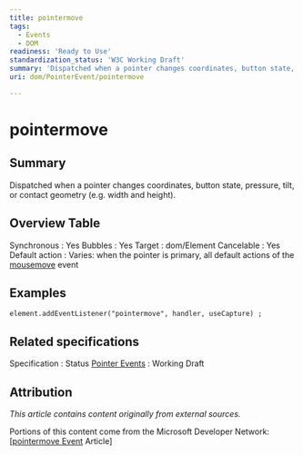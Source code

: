 ```yaml
---
title: pointermove
tags:
  - Events
  - DOM
readiness: 'Ready to Use'
standardization_status: 'W3C Working Draft'
summary: 'Dispatched when a pointer changes coordinates, button state, pressure, tilt, or contact geometry (e.g. width and height).'
uri: dom/PointerEvent/pointermove

---
```

# pointermove

## Summary

Dispatched when a pointer changes coordinates, button state, pressure, tilt, or contact geometry (e.g. width and height).

## Overview Table

Synchronous
:   Yes
Bubbles
:   Yes
Target
:   dom/Element
Cancelable
:   Yes
Default action
:   Varies: when the pointer is primary, all default actions of the [mousemove](/dom/MouseEvent/mousemove) event

## Examples

``` {.js}
element.addEventListener("pointermove", handler, useCapture) ;
```

## Related specifications

Specification
:   Status
[Pointer Events](http://www.w3.org/TR/pointerevents)
:   Working Draft

## Attribution

*This article contains content originally from external sources.*

Portions of this content come from the Microsoft Developer Network: [[pointermove Event](http://msdn.microsoft.com/en-us/library/ie/hh771911(v=vs.85).aspx) Article]

